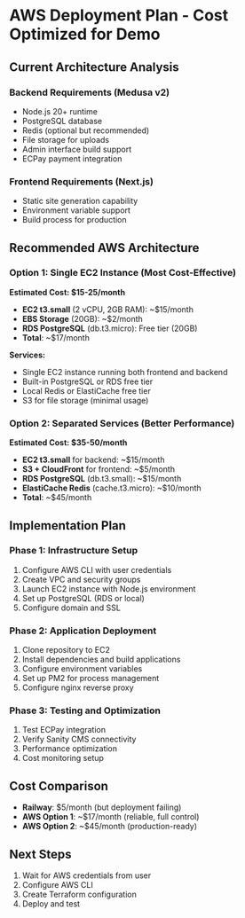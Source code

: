 # AWS Deployment Plan - Cost Optimized for Demo

## Current Architecture Analysis

### Backend Requirements (Medusa v2)
- Node.js 20+ runtime
- PostgreSQL database
- Redis (optional but recommended)
- File storage for uploads
- Admin interface build support
- ECPay payment integration

### Frontend Requirements (Next.js)
- Static site generation capability
- Environment variable support
- Build process for production

## Recommended AWS Architecture

### Option 1: Single EC2 Instance (Most Cost-Effective)
**Estimated Cost: $15-25/month**

- **EC2 t3.small** (2 vCPU, 2GB RAM): ~$15/month
- **EBS Storage** (20GB): ~$2/month
- **RDS PostgreSQL** (db.t3.micro): Free tier (20GB)
- **Total**: ~$17/month

**Services:**
- Single EC2 instance running both frontend and backend
- Built-in PostgreSQL or RDS free tier
- Local Redis or ElastiCache free tier
- S3 for file storage (minimal usage)

### Option 2: Separated Services (Better Performance)
**Estimated Cost: $35-50/month**

- **EC2 t3.small** for backend: ~$15/month
- **S3 + CloudFront** for frontend: ~$5/month
- **RDS PostgreSQL** (db.t3.small): ~$15/month
- **ElastiCache Redis** (cache.t3.micro): ~$10/month
- **Total**: ~$45/month

## Implementation Plan

### Phase 1: Infrastructure Setup
1. Configure AWS CLI with user credentials
2. Create VPC and security groups
3. Launch EC2 instance with Node.js environment
4. Set up PostgreSQL (RDS or local)
5. Configure domain and SSL

### Phase 2: Application Deployment
1. Clone repository to EC2
2. Install dependencies and build applications
3. Configure environment variables
4. Set up PM2 for process management
5. Configure nginx reverse proxy

### Phase 3: Testing and Optimization
1. Test ECPay integration
2. Verify Sanity CMS connectivity
3. Performance optimization
4. Cost monitoring setup

## Cost Comparison
- **Railway**: $5/month (but deployment failing)
- **AWS Option 1**: ~$17/month (reliable, full control)
- **AWS Option 2**: ~$45/month (production-ready)

## Next Steps
1. Wait for AWS credentials from user
2. Configure AWS CLI
3. Create Terraform configuration
4. Deploy and test

